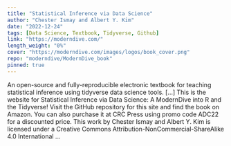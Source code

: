 ```yaml
---
title: "Statistical Inference via Data Science"
author: "Chester Ismay and Albert Y. Kim"
date: "2022-12-24"
tags: [Data Science, Textbook, Tidyverse, Github]
link: "https://moderndive.com/"
length_weight: "0%"
cover: "https://moderndive.com/images/logos/book_cover.png"
repo: "moderndive/ModernDive_book"
pinned: true
---
```


An open-source and fully-reproducible electronic textbook for teaching statistical inference using tidyverse data science tools. [...] This is the website for Statistical Inference via Data Science: A ModernDive into R and the Tidyverse! Visit the GitHub repository for this site and find the book on Amazon. You can also purchase it at CRC Press using promo code ADC22 for a discounted price. This work by Chester Ismay and Albert Y. Kim is licensed under a Creative Commons Attribution-NonCommercial-ShareAlike 4.0 International ...
